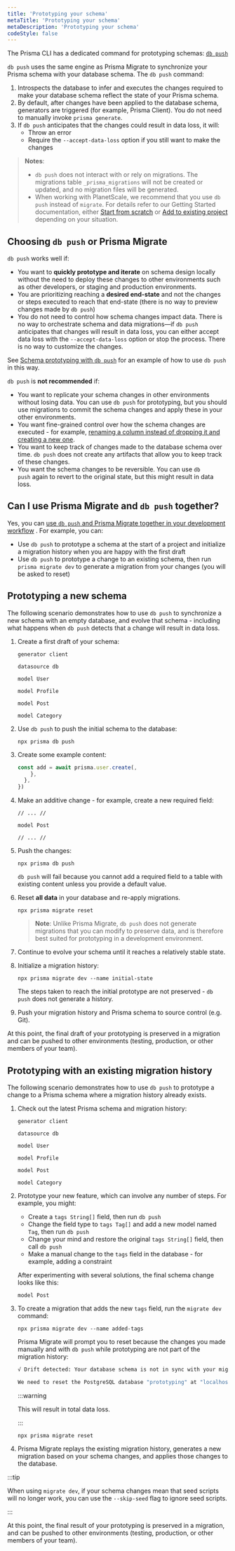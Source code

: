 ```yaml
---
title: 'Prototyping your schema'
metaTitle: 'Prototyping your schema'
metaDescription: 'Prototyping your schema'
codeStyle: false
---
```


The Prisma CLI has a dedicated command for prototyping schemas: [`db push`](/orm/reference/prisma-cli-reference#db-push)

`db push` uses the same engine as Prisma Migrate to synchronize your Prisma schema with your database schema. The `db push` command:

1. Introspects the database to infer and executes the changes required to make your database schema reflect the state of your Prisma schema.
2. By default, after changes have been applied to the database schema, generators are triggered (for example, Prisma Client). You do not need to manually invoke `prisma generate`.
3. If `db push` anticipates that the changes could result in data loss, it will:
   - Throw an error
   - Require the `--accept-data-loss` option if you still want to make the changes

> **Notes**:
>
> - `db push` does not interact with or rely on migrations. The migrations table `_prisma_migrations` will not be created or updated, and no migration files will be generated.
> - When working with PlanetScale, we recommend that you use `db push` instead of `migrate`. For details refer to our Getting Started documentation, either [Start from scratch](/getting-started/setup-prisma/start-from-scratch/relational-databases-typescript-planetscale) or [Add to existing project](/getting-started/setup-prisma/add-to-existing-project/relational-databases-typescript-planetscale) depending on your situation.

## Choosing `db push` or Prisma Migrate

`db push` works well if:

- You want to **quickly prototype and iterate** on schema design locally without the need to deploy these changes to other environments such as other developers, or staging and production environments.
- You are prioritizing reaching a **desired end-state** and not the changes or steps executed to reach that end-state (there is no way to preview changes made by `db push`)
- You do not need to control how schema changes impact data. There is no way to orchestrate schema and data migrations—if `db push` anticipates that changes will result in data loss, you can either accept data loss with the `--accept-data-loss` option or stop the process. There is no way to customize the changes.

See [Schema prototyping with `db push`](/orm/prisma-migrate/workflows/prototyping-your-schema) for an example of how to use `db push` in this way.

`db push` is **not recommended** if:

- You want to replicate your schema changes in other environments without losing data. You can use `db push` for prototyping, but you should use migrations to commit the schema changes and apply these in your other environments.
- You want fine-grained control over how the schema changes are executed - for example, [renaming a column instead of dropping it and creating a new one](/orm/prisma-migrate/workflows/customizing-migrations#example-rename-a-field).
- You want to keep track of changes made to the database schema over time. `db push` does not create any artifacts that allow you to keep track of these changes.
- You want the schema changes to be reversible. You can use `db push` again to revert to the original state, but this might result in data loss.

## Can I use Prisma Migrate and `db push` together?

Yes, you can [use `db push` and Prisma Migrate together in your development workflow](/orm/prisma-migrate/workflows/prototyping-your-schema) . For example, you can:

- Use `db push` to prototype a schema at the start of a project and initialize a migration history when you are happy with the first draft
- Use `db push` to prototype a change to an existing schema, then run `prisma migrate dev` to generate a migration from your changes (you will be asked to reset)

## Prototyping a new schema

The following scenario demonstrates how to use `db push` to synchronize a new schema with an empty database, and evolve that schema - including what happens when `db push` detects that a change will result in data loss.

1.  Create a first draft of your schema:

    ```prisma
    generator client

    datasource db

    model User

    model Profile

    model Post

    model Category
    ```

2.  Use `db push` to push the initial schema to the database:

    ```terminal
    npx prisma db push
    ```

3.  Create some example content:

    ```ts
    const add = await prisma.user.create(,
        },
      },
    })
    ```

4.  Make an additive change - for example, create a new required field:

    ```prisma highlight=6;add
    // ... //

    model Post

    // ... //
    ```

5.  Push the changes:

    ```terminal
    npx prisma db push
    ```

    `db push` will fail because you cannot add a required field to a table with existing content unless you provide a default value.

6.  Reset **all data** in your database and re-apply migrations.

    ```terminal
    npx prisma migrate reset
    ```

    > **Note**: Unlike Prisma Migrate, `db push` does not generate migrations that you can modify to preserve data, and is therefore best suited for prototyping in a development environment.

7.  Continue to evolve your schema until it reaches a relatively stable state.

8.  Initialize a migration history:

    ```terminal
    npx prisma migrate dev --name initial-state
    ```

    The steps taken to reach the initial prototype are not preserved - `db push` does not generate a history.

9.  Push your migration history and Prisma schema to source control (e.g. Git).

At this point, the final draft of your prototyping is preserved in a migration and can be pushed to other environments (testing, production, or other members of your team).

## Prototyping with an existing migration history

The following scenario demonstrates how to use `db push` to prototype a change to a Prisma schema where a migration history already exists.

1. Check out the latest Prisma schema and migration history:

   ```prisma
   generator client

   datasource db

   model User

   model Profile

   model Post

   model Category
   ```

2. Prototype your new feature, which can involve any number of steps. For example, you might:
   - Create a `tags String[]` field, then run `db push`
   - Change the field type to `tags Tag[]` and add a new model named `Tag`, then run `db push`
   - Change your mind and restore the original `tags String[]` field, then call `db push`
   - Make a manual change to the `tags` field in the database - for example, adding a constraint

   After experimenting with several solutions, the final schema change looks like this:

   ```prisma
   model Post
   ```

3. To create a migration that adds the new `tags` field, run the `migrate dev` command:

   ```terminal
   npx prisma migrate dev --name added-tags
   ```

   Prisma Migrate will prompt you to reset because the changes you made manually and with `db push` while prototyping are not part of the migration history:

   ```bash
   √ Drift detected: Your database schema is not in sync with your migration history.

   We need to reset the PostgreSQL database "prototyping" at "localhost:5432".
   ```

   :::warning

   This will result in total data loss.

   :::

   ```terminal
   npx prisma migrate reset
   ```

4. Prisma Migrate replays the existing migration history, generates a new migration based on your schema changes, and applies those changes to the database.

:::tip

When using `migrate dev`, if your schema changes mean that seed scripts will no longer work, you can use the `--skip-seed` flag to ignore seed scripts.

:::

At this point, the final result of your prototyping is preserved in a migration, and can be pushed to other environments (testing, production, or other members of your team).

